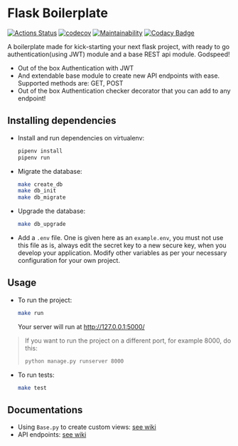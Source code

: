 # Flask Boilerplate

[![Actions Status](https://github.com/YAS-opensource/flask-boilerplate/workflows/flask-boilerplate/badge.svg)](https://github.com/YAS-opensource/flask-boilerplate/actions)
[![codecov](https://codecov.io/gh/YAS-opensource/flask-boilerplate/branch/master/graph/badge.svg)](https://codecov.io/gh/YAS-opensource/flask-boilerplate)
[![Maintainability](https://api.codeclimate.com/v1/badges/0461212239959a3242a9/maintainability)](https://codeclimate.com/github/YAS-opensource/flask-boilerplate/maintainability)
[![Codacy Badge](https://api.codacy.com/project/badge/Grade/945173f5a1d24513b0f1e709216c6baf)](https://app.codacy.com/gh/YAS-opensource/flask-boilerplate?utm_source=github.com&utm_medium=referral&utm_content=YAS-opensource/flask-boilerplate&utm_campaign=Badge_Grade_Settings)

A boilerplate made for kick-starting your next flask project, with ready to go authentication(using JWT) module and a base REST api module. Godspeed!

- Out of the box Authentication with JWT
- And extendable base module to create new API endpoints with ease. Supported methods are: GET, POST
- Out of the box Authentication checker decorator that you can add to any endpoint!

## Installing dependencies

- Install and run dependencies on virtualenv:

  ```bash
  pipenv install
  pipenv run
  ```

- Migrate the database:

  ```bash
  make create_db
  make db_init
  make db_migrate
  ```

- Upgrade the database:

  ```bash
  make db_upgrade
  ```

- Add a `.env` file. One is given here as an `example.env`, you must not use this file as is, always edit the secret key to a new secure key, when you develop your application. Modify other variables as per your necessary configuration for your own project.

## Usage

- To run the project:

  ```bash
  make run
  ```

  Your server will run at <http://127.0.0.1:5000/>

> If you want to run the project on a different port, for example 8000, do this:
>  
>  ```bash
>  python manage.py runserver 8000
>  ```

- To run tests:

  ```bash
  make test
  ```

## Documentations

- Using `Base.py` to create custom views: [see wiki](https://github.com/YAS-opensource/flask-boilerplate/wiki/Base.py-superclass)
- API endpoints: [see wiki](https://github.com/YAS-opensource/flask-boilerplate/wiki/API-endpoints)
